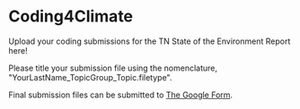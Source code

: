 # Coding4Climate
Upload your coding submissions for the TN State of the Environment Report here! 

Please title your submission file using the nomenclature, "YourLastName_TopicGroup_Topic.filetype".

Final submission files can be submitted to [The Google Form](https://forms.gle/PGp2ZkxtKmr8YFrM6).
